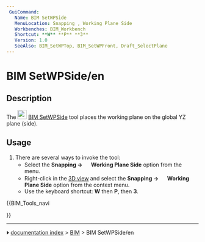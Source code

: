 ```yaml
---
 GuiCommand:
   Name: BIM SetWPSide
   MenuLocation: Snapping , Working Plane Side
   Workbenches: BIM_Workbench
   Shortcut: **W** **P** **3**
   Version: 1.0
   SeeAlso: BIM_SetWPTop, BIM_SetWPFront, Draft_SelectPlane
---
```


# BIM SetWPSide/en

## Description

The <img alt="" src=images/BIM_SetWPSide.svg  style="width:24px;"> [BIM SetWPSide](BIM_SetWPSide.md) tool places the working plane on the global YZ plane (side).

## Usage

1.  There are several ways to invoke the tool:
    -   Select the **Snapping → <img src="images/BIM_SetWPSide.svg" width=16px> Working Plane Side** option from the menu.
    -   Right-click in the [3D view](3D_view.md) and select the **Snapping → <img src="images/BIM_SetWPSide.svg" width=16px> Working Plane Side** option from the context menu.
    -   Use the keyboard shortcut: **W** then **P**, then **3**.





{{BIM_Tools_navi

}}



---
⏵ [documentation index](../README.md) > [BIM](BIM_Workbench.md) > BIM SetWPSide/en
